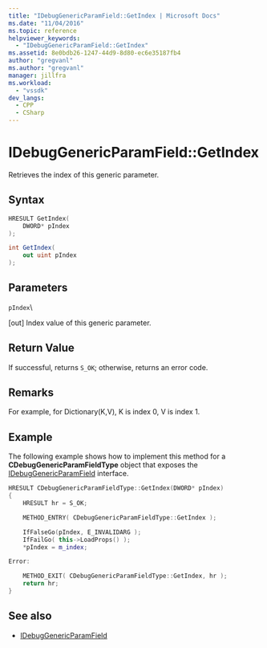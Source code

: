 ```yaml
---
title: "IDebugGenericParamField::GetIndex | Microsoft Docs"
ms.date: "11/04/2016"
ms.topic: reference
helpviewer_keywords:
  - "IDebugGenericParamField::GetIndex"
ms.assetid: 8e0bdb26-1247-44d9-8d80-ec6e35187fb4
author: "gregvanl"
ms.author: "gregvanl"
manager: jillfra
ms.workload:
  - "vssdk"
dev_langs:
  - CPP
  - CSharp
---
```

# IDebugGenericParamField::GetIndex
Retrieves the index of this generic parameter.

## Syntax

```cpp
HRESULT GetIndex(
    DWORD* pIndex
);
```

```csharp
int GetIndex(
    out uint pIndex
);
```

## Parameters
`pIndex`\

 [out] Index value of this generic parameter.

## Return Value
If successful, returns `S_OK`; otherwise, returns an error code.

## Remarks
For example, for Dictionary(K,V), K is index 0, V is index 1.

## Example
The following example shows how to implement this method for a **CDebugGenericParamFieldType** object that exposes the [IDebugGenericParamField](../../../extensibility/debugger/reference/idebuggenericparamfield.md) interface.

```cpp
HRESULT CDebugGenericParamFieldType::GetIndex(DWORD* pIndex)
{
    HRESULT hr = S_OK;

    METHOD_ENTRY( CDebugGenericParamFieldType::GetIndex );

    IfFalseGo(pIndex, E_INVALIDARG );
    IfFailGo( this->LoadProps() );
    *pIndex = m_index;

Error:

    METHOD_EXIT( CDebugGenericParamFieldType::GetIndex, hr );
    return hr;
}
```

## See also
- [IDebugGenericParamField](../../../extensibility/debugger/reference/idebuggenericparamfield.md)
